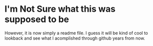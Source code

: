 # I'm Not Sure what this was supposed to be

However, it is now simply a readme file. I guess it will be kind of cool to lookback and see what I acomplished
through github years from now. 

